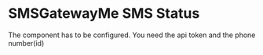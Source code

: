 # SMSGatewayMe SMS Status

The component has to be configured. You need the api token and the phone number(id)